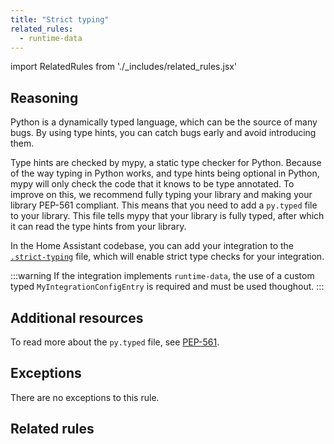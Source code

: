 ```yaml
---
title: "Strict typing"
related_rules:
  - runtime-data
---
```

import RelatedRules from './_includes/related_rules.jsx'

## Reasoning

Python is a dynamically typed language, which can be the source of many bugs.
By using type hints, you can catch bugs early and avoid introducing them.

Type hints are checked by mypy, a static type checker for Python.
Because of the way typing in Python works, and type hints being optional in Python, mypy will only check the code that it knows to be type annotated.
To improve on this, we recommend fully typing your library and making your library PEP-561 compliant.
This means that you need to add a `py.typed` file to your library.
This file tells mypy that your library is fully typed, after which it can read the type hints from your library.

In the Home Assistant codebase, you can add your integration to the [`.strict-typing`](https://github.com/home-assistant/core/blob/dev/.strict-typing) file, which will enable strict type checks for your integration.

:::warning
If the integration implements `runtime-data`, the use of a custom typed `MyIntegrationConfigEntry` is required and must be used thoughout.
:::

## Additional resources

To read more about the `py.typed` file, see [PEP-561](https://peps.python.org/pep-0561/).

## Exceptions

There are no exceptions to this rule.

## Related rules

<RelatedRules relatedRules={frontMatter.related_rules}></RelatedRules>
